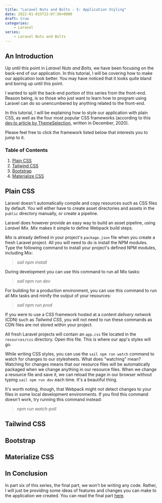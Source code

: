 ```yaml
---
title: "Laravel Nuts and Bolts - 5: Application Styling"
date: 2022-01-015T22:07:56+0000
draft: true
categories:
    - Laravel
series:
    - Laravel Nuts and Bolts
---
```


## An Introduction
Up until this point in _Laravel Nuts and Bolts_, we have been focusing on the back-end of our application.  In this tutorial, I will be covering how to make our application look better.  You may have noticed that it looks quite bland and boring up until this point.

I wanted to split the back-end portion of this series from the front-end.  Reason being, is so those who just want to learn how to program using Laravel can do so unencumbered by anything related to the front-end.

In this tutorial, I will be explaining how to style our application with plain CSS, as well as the four most popular CSS frameworks (according to this [dev.to article by ThemeSelection](https://dev.to/), written in December, 2020).

Please feel free to click the framework listed below that interests you to jump to it.
### Table of Contents
1. [Plain CSS](#plain-css)
2. [Tailwind CSS](#tailwind-css)
3. [Bootstrap](#bootstrap)
4. [Materialize CSS](#materialize-css)

## Plain CSS
Laravel doesn't automatically compile and copy resources such as CSS files by default.  You will either have to create asset directories and assets in the `public` directory manually, or create a pipeline.

Laravel does however provide an easy way to build an asset pipeline, using _Laravel Mix_.  _Mix_ makes it simple to define Webpack build steps.

_Mix_ is already defined in your project's `package.json` file when you create a fresh Laravel project.  All you will need to do is install the NPM modules.  Type the following command to install your project's defined NPM modules, including Mix:

> _sail npm install_

During development you can use this command to run all Mix tasks:

> _sail npm run dev_

For building for a production environment, you can use this command to run all Mix tasks and minify the output of your resources:

> _sail npm run prod_

If you were to use a CSS framework hosted at a _content delivery network_ (CDN) such as _Tailwind CSS_, you will not need to run these commands as CDN files are not stored within your project.

All fresh Laravel projects will contain an `app.css` file located in the `resources/css` directory.  Open this file.  This is where our app's styles will go.

While writing CSS styles, you can use the `sail npm run watch` command to watch for changes to our stylesheets.  What does "watching" mean?  Watching for changes means that our resource files will be automatically packaged when we change anything in our resource files.  When we change a resource file and save it, we can reload the page in our browser without typing `sail npm run dev` each time.  It's a beautiful thing.

It's worth noting, though, that Webpack might not detect changes to your files in some local development environments.  If you find this command doesn't work, try running this command instead:

> _npm run watch-poll_



## Tailwind CSS

## Bootstrap

## Materialize CSS

## In Conclusion
In part six of this series, the final part, we won't be writing any code.  Rather, I will just be providing some ideas of features and changes you can make to the application we created.  You can read the final part [here](https://learn.yorkcs.com/2022/laravel-nuts-and-bolts-6/).
